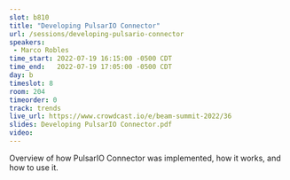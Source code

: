 ```yaml
---
slot: b810
title: "Developing PulsarIO Connector"
url: /sessions/developing-pulsario-connector
speakers:
 - Marco Robles
time_start: 2022-07-19 16:15:00 -0500 CDT
time_end:   2022-07-19 17:05:00 -0500 CDT
day: b
timeslot: 8
room: 204
timeorder: 0
track: trends
live_url: https://www.crowdcast.io/e/beam-summit-2022/36
slides: Developing PulsarIO Connector.pdf
video:
---
```


Overview of how PulsarIO Connector was implemented, how it works, and how to use it.